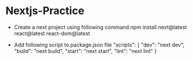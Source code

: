 # Nextjs-Practice

* Create a next project using following command
 npm install next@latest react@latest react-dom@latest
 
 * Add following script to package.json file
 "scripts": {
    "dev": "next dev",
    "build": "next build",
    "start": "next start",
    "lint": "next lint"
  }
